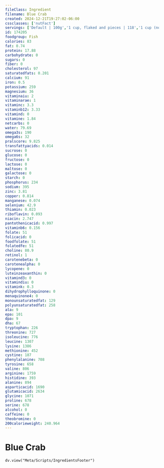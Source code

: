 ```yaml
---
fileClass: Ingredient
filename: Blue Crab
created: 2024-12-21T19:27:02-06:00
cssclasses: ['nutFact']
servings: ['Default | 100g','1 cup, flaked and pieces | 118','1 cup (not packed) | 135','1 oz | 28.4','3 oz | 85']
id: 174205
foodgroup: Fish
calories: 83
fat: 0.74
protein: 17.88
carbohydrate: 0
sugars: 0
fiber: 0
cholesterol: 97
saturatedfats: 0.201
calcium: 91
iron: 0.5
potassium: 259
magnesium: 36
vitaminaiu: 2
vitaminarae: 1
vitaminc: 3.3
vitaminb12: 3.33
vitamind: 0
vitamine: 1.84
netcarbs: 0
water: 79.69
omega3s: 190
omega6s: 32
pralscore: 9.825
transfattyacids: 0.014
sucrose: 0
glucose: 0
fructose: 0
lactose: 0
maltose: 0
galactose: 0
starch: 0
phosphorus: 234
sodium: 395
zinc: 3.81
copper: 0.814
manganese: 0.074
selenium: 42.9
thiamin: 0.023
riboflavin: 0.093
niacin: 2.747
pantothenicacid: 0.997
vitaminb6: 0.156
folate: 51
folicacid: 0
foodfolate: 51
folatedfe: 51
choline: 80.9
retinol: 1
carotenebeta: 0
carotenealpha: 0
lycopene: 0
luteinzeaxanthin: 0
vitamind3: 0
vitamindiu: 0
vitamink: 0.3
dihydrophylloquinone: 0
menaquinone4: 0
monounsaturatedfat: 129
polyunsaturatedfat: 258
ala: 9
epa: 101
dpa: 9
dha: 67
tryptophan: 226
threonine: 727
isoleucine: 776
leucine: 1307
lysine: 1386
methionine: 452
cystine: 187
phenylalanine: 708
tyrosine: 658
valine: 806
arginine: 1759
histidine: 393
alanine: 894
asparticacid: 1690
glutamicacid: 2634
glycine: 1071
proline: 678
serine: 678
alcohol: 0
caffeine: 0
theobromine: 0
200calorieweight: 240.964
---
```


# Blue Crab

```dataviewjs
dv.view("Meta/Scripts/IngredientsFooter")
```